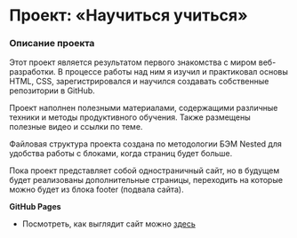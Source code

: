 # Проект: «Научиться учиться»

### Описание проекта
Этот проект является результатом первого знакомства с миром веб-разработки. В процессе работы над ним я изучил и практиковал основы HTML, CSS, зарегистрировался и научился создавать собственные репозитории в GitHub.

Проект наполнен полезными материалами, содержащими различные техники и методы продуктивного обучения. Также размещены полезные видео и ссылки по теме.

Файловая структура проекта создана по методологии БЭМ Nested для удобства работы с блоками, когда страниц будет больше.

Пока проект представляет собой одностраничный сайт, но в будущем будет реализованы дополнительные страницы, переходить на которые можно будет из блока footer (подвала сайта).

**GitHub Pages**

* Посмотреть, как выглядит сайт можно [здесь](https://vladosrus.github.io/how-to-learn/)
